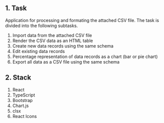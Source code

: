 ## 1. Task

Application for processing and formating the attached CSV file. The task is divided into the following subtasks.

1. Import data from the attached CSV file
2. Render the CSV data as an HTML table
3. Create new data records using the same schema
4. Edit existing data records
5. Percentage representation of data records as a chart (bar or pie chart)
6. Export all data as a CSV file using the same schema

## 2. Stack

1. React
2. TypeScript
3. Bootstrap
4. Chart.js
5. clsx
6. React Icons
